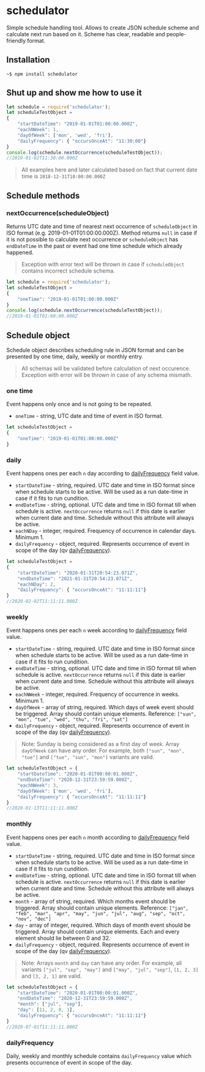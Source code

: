 # schedulator
Simple schedule handling tool. Allows to create JSON schedule scheme and calculate next run based on it. Scheme has clear, readable and people-friendly format.
## Installation
`~$ npm install schedulator`
## Shut up and show me how to use it
```javascript
let schedule = require('schedulator');
let scheduleTestObject = 
{
    "startDateTime": "2019-01-01T01:00:00.000Z",
    "eachNWeek": 1,
    "dayOfWeek": ['mon', 'wed', 'fri'],
    "dailyFrequency": { "occursOnceAt": "11:30:00"}
}
console.log(schedule.nextOccurrence(scheduleTestObject));
//2019-01-02T11:30:00.000Z
```
> All examples here and later calculated based on fact that current date time is `2018-12-31T10:00:00.000Z`

## Schedule methods
### nextOccurrence(scheduleObject)
Returns UTC date and time of nearest next occurrence of `scheduleObject` in ISO format (e.g. 2019-01-01T01:00:00.000Z). Method returns `null` in case if it is not possible to calculate next occurrence or `scheduleObject` has `endDateTime` in the past or event had one time schedule which already happened.
> Exception with error text will be thrown in case if `scheduleObject` contains incorrect schedule schema.
```javascript
let schedule = require('schedulator');
let scheduleTestObject = 
{
    "oneTime": "2019-01-01T01:00:00.000Z"
}
console.log(schedule.nextOccurrence(scheduleTestObject));
//2019-01-01T01:00:00.000Z
```
## Schedule object
Schedule object describes scheduling rule in JSON format and can be presented by one time, daily, weekly or monthly entry.

> All schemas will be validated before calculation of next occurence. Exception with error will be thrown in case of any schema mismath. 

### one time
Event happens only once and is not going to be repeated.

 - `oneTime` - string, UTC date and time of event in ISO format.

```javascript
let scheduleTestObject = 
{ 
    "oneTime": "2019-01-01T01:00:00.000Z"
}
```
### daily
Event happens ones per each `n` day according to [dailyFrequency](#dailyFrequency) field value.

- `startDateTime` - string, required. UTC date and time in ISO format since when schedule starts to be active. Will be used as a run date-time in case if it fits to run cundition.  
- `endDateTime` - string, optional. UTC date and time in ISO format till when schedule is active. `nextOccurrence` returns `null` if this date is earlier when current date and time. Schedule without this attribute will always be active.
- `eachNDay` - integer, required. Frequency of occurrence in calendar days. Minimum 1.
- `dailyFrequency` - object, required. Represents occurrence of event in scope of the day (qv [dailyFrequency](#dailyFrequency)).

```javascript
let scheduleTestObject = 
{ 
	"startDateTime": "2020-01-31T20:54:23.071Z",
	"endDateTime": "2021-01-31T20:54:23.071Z",
	"eachNDay": 2,
	"dailyFrequency": { "occursOnceAt": "11:11:11"}
}
//2020-02-02T11:11:11.000Z
```
### weekly
Event happens ones per each `n` week according to [dailyFrequency](#dailyFrequency) field value.

- `startDateTime` - string, required. UTC date and time in ISO format since when schedule starts to be active. Will be used as a run date-time in case if it fits to run cundition.  
- `endDateTime` - string, optional. UTC date and time in ISO format till when schedule is active. `nextOccurrence` returns `null` if this date is earlier when current date and time. Schedule without this attribute will always be active.
- `eachNWeek` - integer, required. Frequency of occurrence in weeks. Minimum 1.
- `dayOfWeek` - array of string, required. Which days of week event should be triggered. Array should contain unique elements. Reference: `["sun", "mon", "tue", "wed", "thu", "fri", "sat"]`
- `dailyFrequency` - object, required. Represents occurrence of event in scope of the day (qv [dailyFrequency](#dailyFrequency)).

> Note: Sunday is being considered as a first day of week. Array `dayOfWeek` can have any order. For example, both `["sun", "mon", "tue"]` and `["tue", "sun", "mon"]` variants are valid.

```javascript
let scheduleTestObject = {
	"startDateTime": "2020-01-01T00:00:01.000Z",
	"endDateTime": "2020-12-31T23:59:59.000Z",
	"eachNWeek": 3,
	"dayOfWeek": ['mon', 'wed', 'fri'],
	"dailyFrequency": { "occursOnceAt": "11:11:11"}
}	
//2020-01-13T11:11:11.000Z
```
### monthly
Event happens ones per each `n` month according to [dailyFrequency](#dailyFrequency) field value.

- `startDateTime` - string, required. UTC date and time in ISO format since when schedule starts to be active. Will be used as a run date-time in case if it fits to run cundition.  
- `endDateTime` - string, optional. UTC date and time in ISO format till when schedule is active. `nextOccurrence` returns `null` if this date is earlier when current date and time. Schedule without this attribute will always be active.
- `month` - array of string, required. Which months event should be triggered. Array should contain unique elements. Reference: `["jan", "feb", "mar", "apr", "may", "jun", "jul", "aug", "sep", "oct", "nov", "dec"]`
- `day` - array of integer, required. Which days of month event should be triggered. Array should contain unique elements. Each and every element should lie between 0 and 32.
- `dailyFrequency` - object, required. Represents occurrence of event in scope of the day (qv [dailyFrequency](#dailyFrequency)).

> Note: Arrays `month` and `day` can have any order. For example, all variants `["jul", "sep", "may"]` and `["may", "jul", "sep"]`, `[1, 2, 3]` and `[3, 2, 1]` are valid.

```javascript
let scheduleTestObject = {
	"startDateTime": "2020-01-01T00:00:01.000Z",
	"endDateTime": "2020-12-31T23:59:59.000Z",
    "month": ["jul", "sep"],
    "day": [11, 2, 8, 1],
    "dailyFrequency": { "occursOnceAt": "11:11:11"}
}	
//2020-07-01T11:11:11.000Z
```
### dailyFrequency
Daily, weekly and monthly schedule contains `dailyFrequency` value which presents occurrence of event in scope of the day.